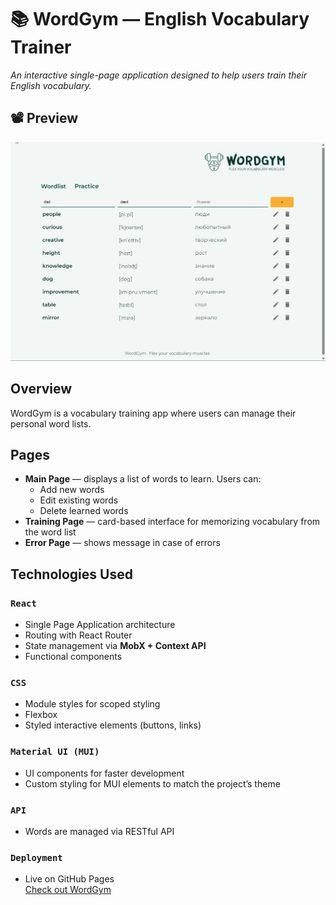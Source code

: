 # 📚 WordGym — English Vocabulary Trainer

_An interactive single-page application designed to help users train their English vocabulary._

## 📽 Preview

![WordGym Preview](src/assets/wordgym-readme.gif)

## Overview

WordGym is a vocabulary training app where users can manage their personal word lists.

## Pages

- **Main Page** — displays a list of words to learn. Users can:
  - Add new words  
  - Edit existing words  
  - Delete learned words
- **Training Page** — card-based interface for memorizing vocabulary from the word list
- **Error Page** — shows message in case of errors

## Technologies Used

### `React`

- Single Page Application architecture
- Routing with React Router
- State management via **MobX + Context API**
- Functional components

### `CSS`

- Module styles for scoped styling
- Flexbox
- Styled interactive elements (buttons, links)

### `Material UI (MUI)`

- UI components for faster development
- Custom styling for MUI elements to match the project’s theme

### `API`

- Words are managed via RESTful API

### `Deployment`

- Live on GitHub Pages  
  [Check out WordGym](https://anna-lazakovich.github.io/WordGym/)
